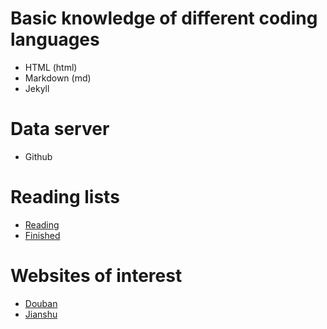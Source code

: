# Basic knowledge of different coding languages
* HTML (html)
* Markdown (md)
* Jekyll

# Data server
* Github 

# Reading lists
- [Reading]()
- [Finished]()

# Websites of interest
- [Douban](https://www.douban.com/)
- [Jianshu](http://www.jianshu.com/)
